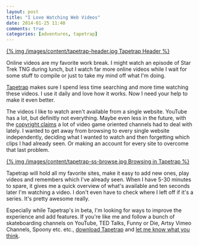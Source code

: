 ```yaml
---
layout: post
title: "I Love Watching Web Videos"
date: 2014-01-25 11:40
comments: true
categories: [adventures, tapetrap]
---
```


<div class="thumbnail">
<a href="http://www.dangercove.com/tapetrap">{% img /images/content/tapetrap-header.jpg Tapetrap Header %}</a>
</div>

Online videos are my favorite work break. I might watch an episode of Star Trek TNG during lunch, but I watch far more online videos while I wait for some stuff to compile or just to take my mind off what I'm doing.

[Tapetrap](http://www.dangercove.com/tapetrap) makes sure I spend less time searching and more time watching these videos. I use it daily and love how it works. Now I need your help to make it even better.

<!-- more -->

The videos I like to watch aren't available from a single website. YouTube has a lot, but definitly not everything. Maybe even less in the future, with the [copyright claims](http://www.forbes.com/sites/insertcoin/2013/12/11/youtube-unleashes-strange-storm-of-copyright-claims-on-video-game-content-producers/) a lot of video game oriented channels had to deal with lately. I wanted to get away from browsing to every single website independently, deciding what I wanted to watch and then forgetting which clips I had already seen. Or making an account for every site to overcome that last problem.

<div class="thumbnail">
<a href="/images/content/tapetrap-ss-browse.jpg" target="_blank">{% img /images/content/tapetrap-ss-browse.jpg Browsing in Tapetrap %}</a>
</div>

Tapetrap will hold all my favorite sites, make it easy to add new ones, play videos and remembers which I've already seen. When I have 5-30 minutes to spare, it gives me a quick overview of what's available and ten seconds later I'm watching a video. I don't even have to check where I left off if it's a series. It's pretty awesome really.

Especially while Tapetrap's in beta, I'm looking for ways to improve the experience and add features. If you're like me and follow a bunch of skateboarding channels on YouTube, TED Talks, Funny or Die, Artsy Vimeo Channels, Spoony etc. etc., [download Tapetrap](http://www.dangercove.com/tapetrap) and <a href="mailto:support@dangercove.com?subject=Tapetrap%20Feedback">let me know what you think</a>.